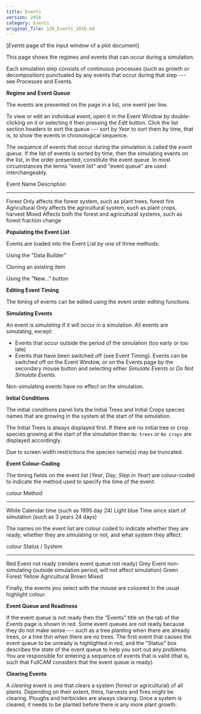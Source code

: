 ```yaml
---
title: Events
version: 2016
category: Events
original_file: 136_Events_2016.md
---
```


[*Events* page of the input window of a plot document]

This page shows the regimes and events that can occur during a
simulation.

Each simulation step consists of continuous processes (such as growth or
decomposition) punctuated by any events that occur during that step ---
see Processes and Events.

**Regime and Event Queue**

The events are presented on the page in a list, one event per line.

To view or edit an individual event, open it in the Event
Window by double-clicking on it or selecting it
then pressing the *Edit* button. Click the list section headers to sort
the queue --- sort by *Year* to sort them by time, that is, to show the
events in chronological sequence.

The sequence of events that occur during the simulation is called the
*event queue*. If the list of events is sorted by time, then the
simulating events on the list, in the order presented, constitute the
event queue. In most circumstances the terms "event list" and "event
queue" are used interchangeably.

  Event Name     Description
  -------------- ----------------------------------------------------------------------------------
  Forest         Only affects the forest system, such as plant trees, forest fire
  Agricultural   Only affects the agricultural system, such as plant crops, harvest
  Mixed          Affects both the forest and agricultural systems, such as forest fraction change

**Populating the Event List**

Events are loaded into the Event List by one of three methods:

Using the "Data Builder"

Cloning an existing item

Using the "New..." button

**Editing Event Timing**

The timing of events can be edited using the event order
editing functions.

**Simulating Events**

An event is *simulating* if it will occur in a simulation. All events
are simulating, except:

- Events that occur outside the period of the simulation (too early or
  too late)
- Events that have been switched off (see Event
  Timing). Events can be switched off on the
  Event Window, or on the Events page by the
  secondary mouse button and selecting either *Simulate Events* or *Do
  Not Simulate Events*.

Non-simulating events have no effect on the simulation.

**Initial Conditions**

The initial conditions panel lists the Initial
Trees and Initial
Crops species names that are growing in the
system at the start of the simulation.

The Initial Trees is always displayed first.
If there are no initial tree or crop species growing at the start of the
simulation then `No trees` or `No crops` are displayed accordingly.

Due to screen width restrictions the species name(s) may be truncated.

**Event Colour-Coding**

The timing fields on the event list (*Year*, *Day*, *Step in Year*) are
colour-coded to indicate the method used to specify the time of the
event:

  colour       Method
  -------- ----------------------------------------------------------
  White        Calendar time (such as 1995 day 24)
  Light blue   Time since start of simulation (such as 3 years 24 days)

The names on the event list are colour coded to indicate whether they
are ready, whether they are simulating or not, and what system they
affect:

  colour   Status / System
  -------- ------------------------------------------------------------------------------
  Red      Event not ready (renders event queue not ready)
  Grey     Event non-simulating (outside simulation period, will not affect simulation)
  Green    Forest
  Yellow   Agricultural
  Brown    Mixed

Finally, the events you select with the mouse are coloured in the usual
highlight colour.

**Event Queue and Readiness**

If the event queue is not ready then the "Events" title on the tab of
the *Events* page is shown in red. Some event queues are not ready
because they do not make sense --- such as a tree planting when there
are already trees, or a tree thin when there are no trees. The first
event that causes the event queue to be unready is highlighted in red,
and the "Status" box describes the state of the event queue to help you
sort out any problems. You are responsible for entering a sequence of
events that is valid (that is, such that FullCAM considers that the
event queue is ready).

**Clearing Events**

A *clearing* event is one that clears a system (forest or agricultural)
of all plants. Depending on their extent, thins, harvests and fires
might be clearing. Ploughs and herbicides are always clearing. Once a
system is cleared, it needs to be planted before there is any more plant
growth.